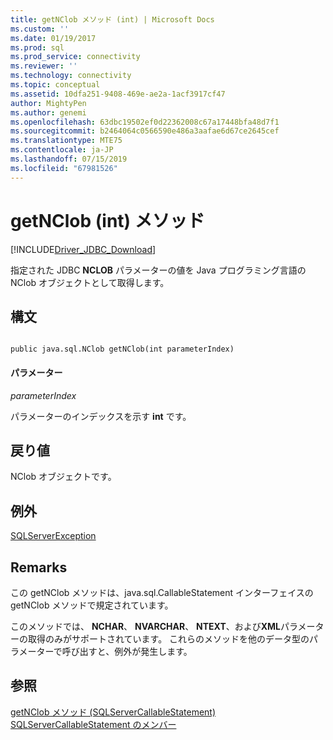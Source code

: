 ```yaml
---
title: getNClob メソッド (int) | Microsoft Docs
ms.custom: ''
ms.date: 01/19/2017
ms.prod: sql
ms.prod_service: connectivity
ms.reviewer: ''
ms.technology: connectivity
ms.topic: conceptual
ms.assetid: 10dfa251-9408-469e-ae2a-1acf3917cf47
author: MightyPen
ms.author: genemi
ms.openlocfilehash: 63dbc19502ef0d22362008c67a17448bfa48d7f1
ms.sourcegitcommit: b2464064c0566590e486a3aafae6d67ce2645cef
ms.translationtype: MTE75
ms.contentlocale: ja-JP
ms.lasthandoff: 07/15/2019
ms.locfileid: "67981526"
---
```

# <a name="getnclob-method-int"></a>getNClob (int) メソッド
[!INCLUDE[Driver_JDBC_Download](../../../includes/driver_jdbc_download.md)]

  指定された JDBC **NCLOB** パラメーターの値を Java プログラミング言語の NClob オブジェクトとして取得します。  
  
## <a name="syntax"></a>構文  
  
```  
  
public java.sql.NClob getNClob(int parameterIndex)  
```  
  
#### <a name="parameters"></a>パラメーター  
 *parameterIndex*  
  
 パラメーターのインデックスを示す **int** です。  
  
## <a name="return-value"></a>戻り値  
 NClob オブジェクトです。  
  
## <a name="exceptions"></a>例外  
 [SQLServerException](../../../connect/jdbc/reference/sqlserverexception-class.md)  
  
## <a name="remarks"></a>Remarks  
 この getNClob メソッドは、java.sql.CallableStatement インターフェイスの getNClob メソッドで規定されています。  
  
 このメソッドでは、 **NCHAR**、 **NVARCHAR**、 **NTEXT**、および**XML**パラメーターの取得のみがサポートされています。 これらのメソッドを他のデータ型のパラメーターで呼び出すと、例外が発生します。  
  
## <a name="see-also"></a>参照  
 [getNClob メソッド &#40;SQLServerCallableStatement&#41;](../../../connect/jdbc/reference/getnclob-method-sqlservercallablestatement.md)   
 [SQLServerCallableStatement のメンバー](../../../connect/jdbc/reference/sqlservercallablestatement-members.md)  
  
  

